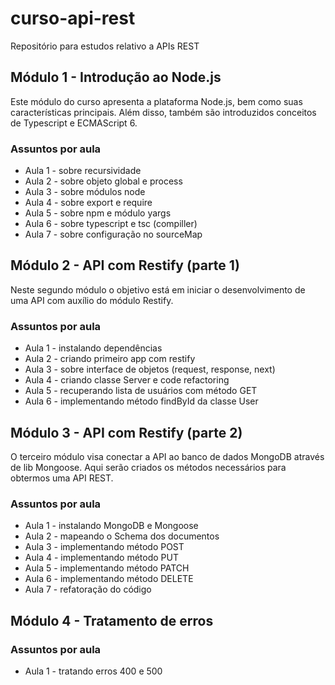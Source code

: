 # curso-api-rest
Repositório para estudos relativo a APIs REST

## Módulo 1 - Introdução ao Node.js

Este módulo do curso apresenta a plataforma Node.js, bem como suas características principais.
Além disso, também são introduzidos conceitos de Typescript e ECMAScript 6.

### Assuntos por aula

* Aula 1 - sobre recursividade
* Aula 2 - sobre objeto global e process
* Aula 3 - sobre módulos node
* Aula 4 - sobre export e require
* Aula 5 - sobre npm e módulo yargs
* Aula 6 - sobre typescript e tsc (compiller)
* Aula 7 - sobre configuração no sourceMap

## Módulo 2 - API com Restify (parte 1)

Neste segundo módulo o objetivo está em iniciar o desenvolvimento de uma API com auxílio do módulo Restify.

### Assuntos por aula

* Aula 1 - instalando dependências
* Aula 2 - criando primeiro app com restify
* Aula 3 - sobre interface de objetos (request, response, next)
* Aula 4 - criando classe Server e code refactoring
* Aula 5 - recuperando lista de usuários com método GET
* Aula 6 - implementando método findById da classe User

## Módulo 3 - API com Restify (parte 2)

O terceiro módulo visa conectar a API ao banco de dados MongoDB através de lib Mongoose. Aqui serão criados os métodos necessários para obtermos uma API REST.

### Assuntos por aula

* Aula 1 - instalando MongoDB e Mongoose
* Aula 2 - mapeando o Schema dos documentos
* Aula 3 - implementando método POST
* Aula 4 - implementando método PUT
* Aula 5 - implementando método PATCH
* Aula 6 - implementando método DELETE
* Aula 7 - refatoração do código

## Módulo 4 - Tratamento de erros



### Assuntos por aula

* Aula 1 - tratando erros 400 e 500